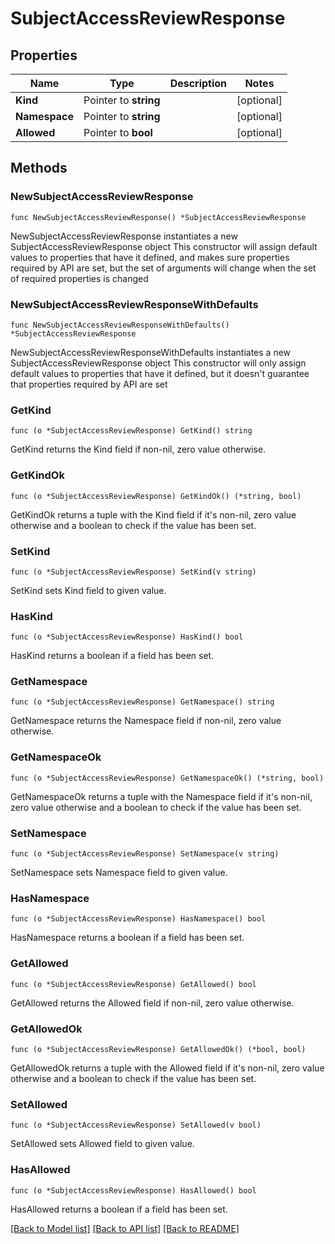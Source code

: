 # SubjectAccessReviewResponse

## Properties

Name | Type | Description | Notes
------------ | ------------- | ------------- | -------------
**Kind** | Pointer to **string** |  | [optional] 
**Namespace** | Pointer to **string** |  | [optional] 
**Allowed** | Pointer to **bool** |  | [optional] 

## Methods

### NewSubjectAccessReviewResponse

`func NewSubjectAccessReviewResponse() *SubjectAccessReviewResponse`

NewSubjectAccessReviewResponse instantiates a new SubjectAccessReviewResponse object
This constructor will assign default values to properties that have it defined,
and makes sure properties required by API are set, but the set of arguments
will change when the set of required properties is changed

### NewSubjectAccessReviewResponseWithDefaults

`func NewSubjectAccessReviewResponseWithDefaults() *SubjectAccessReviewResponse`

NewSubjectAccessReviewResponseWithDefaults instantiates a new SubjectAccessReviewResponse object
This constructor will only assign default values to properties that have it defined,
but it doesn't guarantee that properties required by API are set

### GetKind

`func (o *SubjectAccessReviewResponse) GetKind() string`

GetKind returns the Kind field if non-nil, zero value otherwise.

### GetKindOk

`func (o *SubjectAccessReviewResponse) GetKindOk() (*string, bool)`

GetKindOk returns a tuple with the Kind field if it's non-nil, zero value otherwise
and a boolean to check if the value has been set.

### SetKind

`func (o *SubjectAccessReviewResponse) SetKind(v string)`

SetKind sets Kind field to given value.

### HasKind

`func (o *SubjectAccessReviewResponse) HasKind() bool`

HasKind returns a boolean if a field has been set.

### GetNamespace

`func (o *SubjectAccessReviewResponse) GetNamespace() string`

GetNamespace returns the Namespace field if non-nil, zero value otherwise.

### GetNamespaceOk

`func (o *SubjectAccessReviewResponse) GetNamespaceOk() (*string, bool)`

GetNamespaceOk returns a tuple with the Namespace field if it's non-nil, zero value otherwise
and a boolean to check if the value has been set.

### SetNamespace

`func (o *SubjectAccessReviewResponse) SetNamespace(v string)`

SetNamespace sets Namespace field to given value.

### HasNamespace

`func (o *SubjectAccessReviewResponse) HasNamespace() bool`

HasNamespace returns a boolean if a field has been set.

### GetAllowed

`func (o *SubjectAccessReviewResponse) GetAllowed() bool`

GetAllowed returns the Allowed field if non-nil, zero value otherwise.

### GetAllowedOk

`func (o *SubjectAccessReviewResponse) GetAllowedOk() (*bool, bool)`

GetAllowedOk returns a tuple with the Allowed field if it's non-nil, zero value otherwise
and a boolean to check if the value has been set.

### SetAllowed

`func (o *SubjectAccessReviewResponse) SetAllowed(v bool)`

SetAllowed sets Allowed field to given value.

### HasAllowed

`func (o *SubjectAccessReviewResponse) HasAllowed() bool`

HasAllowed returns a boolean if a field has been set.


[[Back to Model list]](../README.md#documentation-for-models) [[Back to API list]](../README.md#documentation-for-api-endpoints) [[Back to README]](../README.md)


